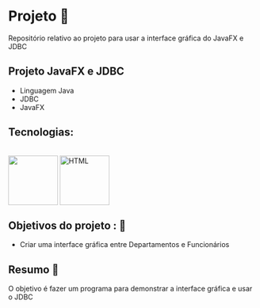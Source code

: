 # Projeto 💼 

Repositório relativo ao projeto para usar a interface gráfica do JavaFX e JDBC

## Projeto JavaFX e JDBC

- Linguagem Java
- JDBC
- JavaFX

## Tecnologias: 

<div style="display: inline_block theme=radical" align="justify"><br>
  <img align="center" width="100" src="https://cdn.jsdelivr.net/gh/devicons/devicon/icons/java/java-original-wordmark.svg">
  <img align="center" width="100" src="https://cdn.jsdelivr.net/gh/devicons/devicon/icons/spring/spring-original-wordmark.svg" alt="HTML">
</div>

## Objetivos do projeto : 📖

- Criar uma interface gráfica entre Departamentos e Funcionários

## Resumo 📖 

O objetivo é fazer um programa para demonstrar a interface gráfica e usar o JDBC
